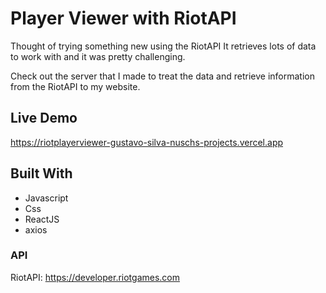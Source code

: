 # Player Viewer with RiotAPI

Thought of trying something new using the RiotAPI
It retrieves lots of data to work with and it was pretty challenging.

Check out the server that I made to treat the data and retrieve information from the RiotAPI to my website.

## Live Demo

<https://riotplayerviewer-gustavo-silva-nuschs-projects.vercel.app>

## Built With

- Javascript
- Css
- ReactJS
- axios

### API

RiotAPI: <https://developer.riotgames.com>